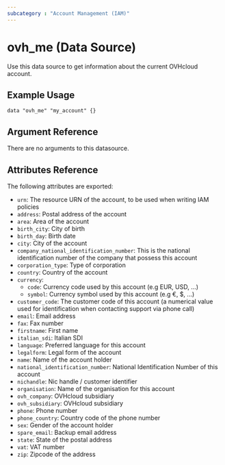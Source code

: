 ```yaml
---
subcategory : "Account Management (IAM)"
---
```


# ovh_me (Data Source)

Use this data source to get information about the current OVHcloud account.

## Example Usage

```hcl
data "ovh_me" "my_account" {}
```

## Argument Reference

There are no arguments to this datasource.

## Attributes Reference

The following attributes are exported:

* `urn`: The resource URN of the account, to be used when writing IAM policies
* `address`: Postal address of the account
* `area`: Area of the account
* `birth_city`: City of birth
* `birth_day`: Birth date
* `city`: City of the account
* `company_national_identification_number`: This is the national identification number of the company that possess this account
* `corporation_type`: Type of corporation
* `country`: Country of the account
* `currency`:
  * `code`: Currency code used by this account (e.g EUR, USD, ...)
  * `symbol`: Currency symbol used by this account (e.g €, $, ...)
* `customer_code`: The customer code of this account (a numerical value used for identification when contacting support via phone call)
* `email`: Email address
* `fax`: Fax number
* `firstname`: First name
* `italian_sdi`: Italian SDI
* `language`: Preferred language for this account
* `legalform`: Legal form of the account
* `name`: Name of the account holder
* `national_identification_number`: National Identification Number of this account
* `nichandle`: Nic handle / customer identifier
* `organisation`: Name of the organisation for this account
* `ovh_company`: OVHcloud subsidiary
* `ovh_subsidiary`: OVHcloud subsidiary
* `phone`: Phone number
* `phone_country`: Country code of the phone number
* `sex`: Gender of the account holder
* `spare_email`: Backup email address
* `state`: State of the postal address
* `vat`: VAT number
* `zip`: Zipcode of the address
